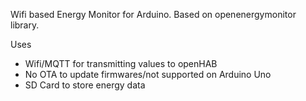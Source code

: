 Wifi based Energy Monitor for Arduino.
Based on openenergymonitor library.

Uses
- Wifi/MQTT for transmitting values to openHAB
- No OTA to update firmwares/not supported on Arduino Uno
- SD Card to store energy data